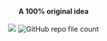 <div align="center">
  <br/>
  <b>A 100% original idea</b>
  <br/>
  <br/>
  <a href="https://github.com/psf/black"><img src="https://img.shields.io/badge/code%20style-black-brightgreen"></a>
  <img alt="GitHub repo file count" src="https://img.shields.io/github/directory-file-count/ScriptLineStudios/Minecraft-OpenGL">
</div>
